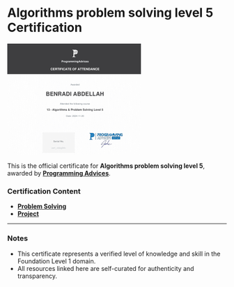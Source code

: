# Algorithms problem solving level 5 Certification

[![Algo Lev 5](./13_algorithms-problem-solving-level-5.png)](./13_algorithms-problem-solving-level-5.pdf)

This is the official certificate for **Algorithms problem solving level 5**, awarded by **[Programming Advices](../README.md)**.



### Certification Content
- **[Problem Solving](https://github.com/BENRADI-ABDELLAH/Problem_Solving/tree/main/ProgrammingAdvices.com/Level__5)**
- **[Project](#)**
---

### Notes

- This certificate represents a verified level of knowledge and skill in the Foundation Level 1 domain.
- All resources linked here are self-curated for authenticity and transparency.
